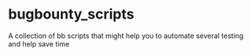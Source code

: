 # bugbounty_scripts
A collection of bb scripts that might help you to automate several testing and help save time
